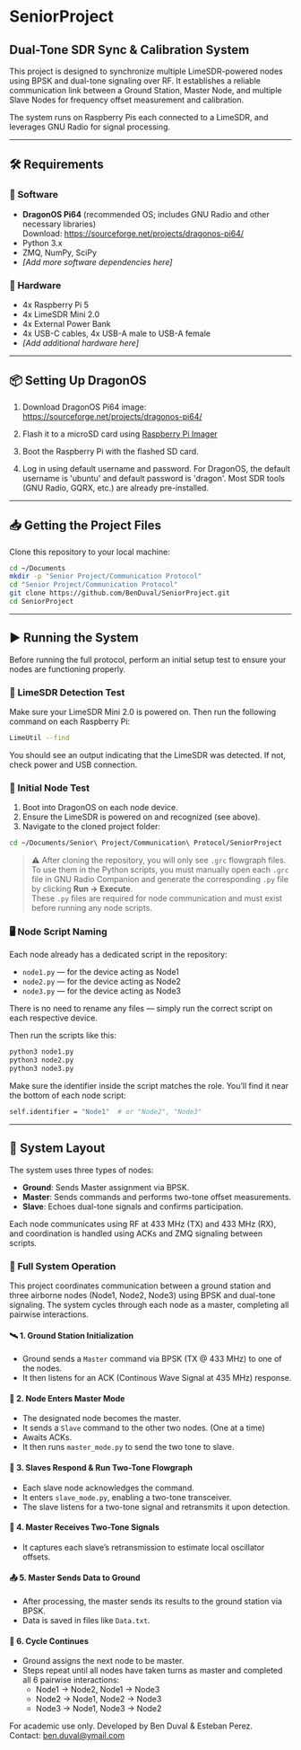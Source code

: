 # SeniorProject

## Dual-Tone SDR Sync & Calibration System

This project is designed to synchronize multiple LimeSDR-powered nodes using BPSK and dual-tone signaling over RF. It establishes a reliable communication link between a Ground Station, Master Node, and multiple Slave Nodes for frequency offset measurement and calibration.

The system runs on Raspberry Pis each connected to a LimeSDR, and leverages GNU Radio for signal processing.

---

## 🛠️ Requirements

### 🧩 Software
- **DragonOS Pi64** (recommended OS; includes GNU Radio and other necessary libraries)    
  Download: https://sourceforge.net/projects/dragonos-pi64/
- Python 3.x
- ZMQ, NumPy, SciPy
- *[Add more software dependencies here]*

### 🔩 Hardware
- 4x Raspberry Pi 5   
- 4x LimeSDR Mini 2.0
- 4x External Power Bank
- 4x USB-C cables, 4x USB-A male to USB-A female   
- *[Add additional hardware here]*

---

## 📦 Setting Up DragonOS

1. Download DragonOS Pi64 image:  
   https://sourceforge.net/projects/dragonos-pi64/

2. Flash it to a microSD card using [Raspberry Pi Imager](https://www.raspberrypi.com/software/)   

3. Boot the Raspberry Pi with the flashed SD card.

4. Log in using default username and password. For DragonOS, the default username is 'ubuntu' and default password is 'dragon'.
Most SDR tools (GNU Radio, GQRX, etc.) are already pre-installed.

---

## 📥 Getting the Project Files

Clone this repository to your local machine:

```bash
cd ~/Documents
mkdir -p "Senior Project/Communication Protocol"
cd "Senior Project/Communication Protocol"   
git clone https://github.com/BenDuval/SeniorProject.git   
cd SeniorProject   
```

---
## ▶️ Running the System

Before running the full protocol, perform an initial setup test to ensure your nodes are functioning properly.   

### 🔌 LimeSDR Detection Test   
Make sure your LimeSDR Mini 2.0 is powered on. Then run the following command on each Raspberry Pi:    

```bash
LimeUtil --find
```

You should see an output indicating that the LimeSDR was detected. If not, check power and USB connection.   

### 🔧 Initial Node Test   
1. Boot into DragonOS on each node device.
2. Ensure the LimeSDR is powered on and recognized (see above).
3. Navigate to the cloned project folder:
```bash
cd ~/Documents/Senior\ Project/Communication\ Protocol/SeniorProject
```

> ⚠️ After cloning the repository, you will only see `.grc` flowgraph files.     
> To use them in the Python scripts, you must manually open each `.grc` file in GNU Radio Companion and generate the corresponding `.py` file by clicking **Run → Execute**.     
> These `.py` files are required for node communication and must exist before running any node scripts.   



### 🖥️ Node Script Naming

Each node already has a dedicated script in the repository:

- `node1.py` — for the device acting as Node1  
- `node2.py` — for the device acting as Node2  
- `node3.py` — for the device acting as Node3  

There is no need to rename any files — simply run the correct script on each respective device.

Then run the scripts like this:   

```bash
python3 node1.py
python3 node2.py
python3 node3.py   
```
Make sure the identifier inside the script matches the role. You’ll find it near the bottom of each node script:   
```bash
self.identifier = "Node1"  # or "Node2", "Node3"
```
---

## 🧩 System Layout

The system uses three types of nodes:

- **Ground**: Sends Master assignment via BPSK.
- **Master**: Sends commands and performs two-tone offset measurements.
- **Slave**: Echoes dual-tone signals and confirms participation.

Each node communicates using RF at 433 MHz (TX) and 433 MHz (RX), and coordination is handled using ACKs and ZMQ signaling between scripts.


### 🚀 Full System Operation   

This project coordinates communication between a ground station and three airborne nodes (Node1, Node2, Node3) using BPSK and dual-tone signaling. The system cycles through each node as a master, completing all pairwise interactions.   

#### 🛰️ 1. Ground Station Initialization   
- Ground sends a `Master` command via BPSK (TX @ 433 MHz) to one of the nodes.
- It then listens for an ACK (Continous Wave Signal at 435 MHz) response.   

#### 👑 2. Node Enters Master Mode   
- The designated node becomes the master.   
- It sends a `Slave` command to the other two nodes. (One at a time)   
- Awaits ACKs.
- It then runs `master_mode.py` to send the two tone to slave.   

#### 🧠 3. Slaves Respond & Run Two-Tone Flowgraph   
- Each slave node acknowledges the command.   
- It enters `slave_mode.py`, enabling a two-tone transceiver.   
- The slave listens for a two-tone signal and retransmits it upon detection.   

#### 🎯 4. Master Receives Two-Tone Signals   
- It captures each slave’s retransmission to estimate local oscillator offsets.   

#### 📤 5. Master Sends Data to Ground
- After processing, the master sends its results to the ground station via BPSK.
- Data is saved in files like `Data.txt`.   

#### 🔁 6. Cycle Continues   
- Ground assigns the next node to be master.   
- Steps repeat until all nodes have taken turns as master and completed all 6 pairwise interactions:   
  - Node1 → Node2, Node1 → Node3   
  - Node2 → Node1, Node2 → Node3   
  - Node3 → Node1, Node3 → Node2   


For academic use only. Developed by Ben Duval & Esteban Perez.   
Contact: ben.duval@ymail.com      
